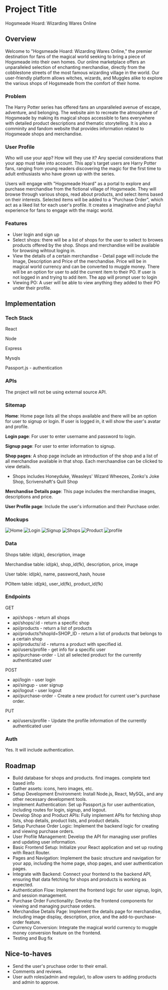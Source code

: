 # Project Title

Hogsmeade Hoard: Wizarding Wares Online

## Overview

Welcome to "Hogsmeade Hoard: Wizarding Wares Online," the premier destination for fans of the magical world seeking to bring a piece of Hogsmeade into their own homes. Our online marketplace offers an unparalleled selection of enchanting merchandise, directly from the cobblestone streets of the most famous wizarding village in the world. Our user-friendly platform allows witches, wizards, and Muggles alike to explore the various shops of Hogsmeade from the comfort of their home.

### Problem

The Harry Potter series has offered fans an unparalleled avenue of escape, adventure, and belonging. The website aim to recreate the atmosphere of Hogsmeade by making its magical shops accessible to fans everywhere with detailed product descriptions and thematic storytelling. It is also a comminity and fandom website that provides information related to Hogsmeade shops and merchandise.

### User Profile

Who will use your app? How will they use it? Any special considerations that your app must take into account.
This app's target users are Harry Potter fans, ranging from young readers discovering the magic for the first time to adult enthusiasts who have grown up with the series. 

Users will engage with "Hogsmeade Hoard" as a portal to explore and purchase merchandise from the fictional village of Hogsmeade. They will browse through various shops, read about products, and select items based on their interests. Selected items will be added to a "Purchase Order", which act as a liked list for each user's profile. It creates a imaginative and playful experience for fans to engage with the maigc world. 


### Features

- User login and sign up
- Select shops: there will be a list of shops for the user to select to browes products offered by the shop. Shops and merchandise will be available for browsing wihtout loging in.
- View the details of a certain merchandise - Detail page will include the Image, Description and Price of the merchandise. Price will be in magical world currency and can be converted to muggle money. There will be an option for user to add the current item to their PO. If user is not logged in and trying to add item. The app will prompt user to login
- Viewing PO: A user will be able to view anything they added to their PO under their profile.

## Implementation



### Tech Stack
React 

Node

Express

Mysqls

Passport.js - authentication


### APIs

The project will not be using external source API. 

### Sitemap

**Home**: Home page lists all the shops available and there will be an option for user to signup or login. If user is logged in, it will show the user's avatar and profile.

**Login page**: For user to enter username and password to login.

**Signup page**: For user to enter information to signup.

**Shop pages**: A shop page include an introduction of the shop and a list of all merchandise available in that shop. Each merchaandise can be clicked to view details. 
- Shops includes Honeyduke, Weasleys' Wizard Wheezes, Zonko's Joke Shop, Scrivenshaft's Quill Shop

**Merchandise Details page**: This page includes the merchandise images, descriptions and price.

**User Profile page**: Include the user's information and their Purchase order.

### Mockups

![Home](./mockup/home.jpg "Home Page")
![Login](./mockup/login.jpg "Login Page")
![Signup](mockup/signup.jpg "Signup Page")
![Shops](mockup/shops.jpg "Shops Page")
![Product](mockup/product.jpg "product Page")
![profile](mockup/user-profile.jpg "Profile Page")

### Data

Shops table: id(pk), description, image

Merchandise table: id(pk), shop_id(fk), description, price, image

User table: id(pk), name, password_hash, house

POItem table: id(pk), user_id(fk), product_id(fk)

### Endpoints

GET 
- api/shops - return all shops
- api/shops/:id - return a specific shop
- api/products - return a list of products
- api/products?shopId=SHOP_ID - return a list of products that belongs to a certain shop
- api/products/:id - returns a product with specified id.
- api/users/profile - get info for a specific user
- api/purchase-order - List all selected product for the currently authenticated user

POST
- api/login - user login
- api/singup - user signup
- api/logout - user logout
- api/purchase-order -  Create a new product for current user's purchase order.

PUT
- api/users/profile - Update the profile information of the currently authenticated user


### Auth

Yes. It will include authentication. 

## Roadmap

- Build database for shops and products. find images. complete text based info
- Gather assets: icons, hero images, etc.
- Setup Development Environment: Install Node.js, React, MySQL, and any other necessary development tools.
- Implement Authentication: Set up Passport.js for user authentication, including routes for login, signup, and logout.
- Develop Shop and Product APIs: Fully implement APIs for fetching shop lists, shop details, product lists, and product details.
- Setup Purchase Order Logic: Implement the backend logic for creating and viewing purchase orders.
- User Profile Management: Develop the API for managing user profiles and updating user information.
- Basic Frontend Setup: Initialize your React application and set up routing with React Router.
- Pages and Navigation: Implement the basic structure and navigation for your app, including the home page, shop pages, and user authentication pages.
- Integrate with Backend: Connect your frontend to the backend API, ensuring that data fetching for shops and products is working as expected.
- Authentication Flow: Implement the frontend logic for user signup, login, and session management.
- Purchase Order Functionality: Develop the frontend components for viewing and managing purchase orders.
- Merchandise Details Page: Implement the details page for merchandise, including image display, description, price, and the add-to-purchase-order feature.
- Currency Conversion: Integrate the magical world currency to muggle money conversion feature on the frontend.
- Testing and Bug fix


## Nice-to-haves

- Send the user's pruchase order to their email.
- Comments and reviews.
- User auth roles(admin and regular), to allow users to adding products and admin to approve.
